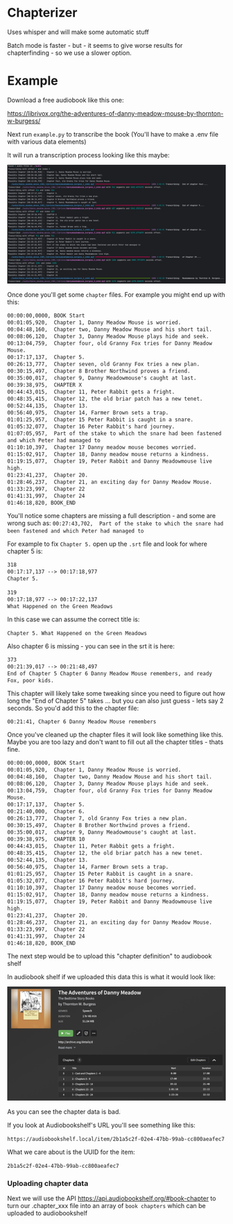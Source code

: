 # Chapterizer


Uses whisper and will make some automatic stuff

Batch mode is faster - but - it seems to give worse results for chapterfinding - so we use a slower option.



# Example

Download a free audiobook like this one:

https://librivox.org/the-adventures-of-danny-meadow-mouse-by-thornton-w-burgess/

Next run `example.py` to transcribe the book (You'll have to make a .env file with various data elements)

It will run a transcription process looking like this maybe:

![transscribe](docs/transcribe.jpg)

Once done you'll get some `chapter` files. For example you might end up with this:


```
00:00:00,0000, BOOK Start
00:01:05,920,  Chapter 1, Danny Meadow Mouse is worried.
00:04:48,160,  Chapter two, Danny Meadow Mouse and his short tail.
00:08:06,120,  Chapter 3, Danny Meadow Mouse plays hide and seek.
00:13:04,759,  Chapter four, old Granny Fox tries for Danny Meadow Mouse.
00:17:17,137,  Chapter 5.
00:26:13,777,  Chapter seven, old Granny Fox tries a new plan.
00:30:15,497,  Chapter 8 Brother Northwind proves a friend.
00:35:00,017,  chapter 9, Danny Meadowmouse's caught at last.
00:39:38,975,  CHAPTER X
00:44:43,015,  Chapter 11, Peter Rabbit gets a fright.
00:48:35,415,  Chapter 12, the old briar patch has a new tenet.
00:52:44,135,  Chapter 13.
00:56:40,975,  Chapter 14, Farmer Brown sets a trap.
01:01:25,957,  Chapter 15 Peter Rabbit is caught in a snare.
01:05:32,077,  Chapter 16 Peter Rabbit's hard journey.
01:07:05,957,  Part of the stake to which the snare had been fastened and which Peter had managed to
01:10:10,397,  Chapter 17 Danny meadow mouse becomes worried.
01:15:02,917,  Chapter 18, Danny meadow mouse returns a kindness.
01:19:15,077,  Chapter 19, Peter Rabbit and Danny Meadowmouse live high.
01:23:41,237,  Chapter 20.
01:28:46,237,  Chapter 21, an exciting day for Danny Meadow Mouse.
01:33:23,997,  Chapter 22
01:41:31,997,  Chapter 24
01:46:18,820, BOOK_END

```

You'll notice some chapters are missing a full description - and some are wrong such as:
`00:27:43,702,  Part of the stake to which the snare had been fastened and which Peter had managed to`

For example to fix `Chapter 5.` open up the `.srt` file and look for where chapter 5 is:

```srt
318
00:17:17,137 --> 00:17:18,977
Chapter 5.

319
00:17:18,977 --> 00:17:22,137
What Happened on the Green Meadows
```

In this case we can assume the correct title is:

`Chapter 5. What Happened on the Green Meadows`


Also chapter 6 is missing - you can see in the srt it is here:

```srt
373
00:21:39,017 --> 00:21:48,497
End of Chapter 5 Chapter 6 Danny Meadow Mouse remembers, and ready Fox, poor kids.
```
This chapter will likely take some tweaking since you need to figure out how long the "End of Chapter 5" takes ... but you can also just guess - lets say 2 seconds. So you'd add this to the chapter file:

```
00:21:41, Chapter 6 Danny Meadow Mouse remembers
```

Once you've cleaned up the chapter files it will look like something like this. Maybe you are too lazy and don't want to fill out all the chapter titles - thats fine.


```
00:00:00,0000, BOOK Start
00:01:05,920,  Chapter 1, Danny Meadow Mouse is worried.
00:04:48,160,  Chapter two, Danny Meadow Mouse and his short tail.
00:08:06,120,  Chapter 3, Danny Meadow Mouse plays hide and seek.
00:13:04,759,  Chapter four, old Granny Fox tries for Danny Meadow Mouse.
00:17:17,137,  Chapter 5.
00:21:40,000,  Chapter 6.
00:26:13,777,  Chapter 7, old Granny Fox tries a new plan.
00:30:15,497,  Chapter 8 Brother Northwind proves a friend.
00:35:00,017,  chapter 9, Danny Meadowmouse's caught at last.
00:39:38,975,  CHAPTER 10
00:44:43,015,  Chapter 11, Peter Rabbit gets a fright.
00:48:35,415,  Chapter 12, the old briar patch has a new tenet.
00:52:44,135,  Chapter 13.
00:56:40,975,  Chapter 14, Farmer Brown sets a trap.
01:01:25,957,  Chapter 15 Peter Rabbit is caught in a snare.
01:05:32,077,  Chapter 16 Peter Rabbit's hard journey.
01:10:10,397,  Chapter 17 Danny meadow mouse becomes worried.
01:15:02,917,  Chapter 18, Danny meadow mouse returns a kindness.
01:19:15,077,  Chapter 19, Peter Rabbit and Danny Meadowmouse live high.
01:23:41,237,  Chapter 20.
01:28:46,237,  Chapter 21, an exciting day for Danny Meadow Mouse.
01:33:23,997,  Chapter 22
01:41:31,997,  Chapter 24
01:46:18,820, BOOK_END
```

The next step would be to upload this "chapter definition" to audiobook shelf

In audiobook shelf if we uploaded this data this is what it would look like:

![image1](./docs/pre-chapters.jpg)

As you can see the chapter data is bad.

If you look at Audiobookshelf's URL you'll see something like this:

`https://audiobookshelf.local/item/2b1a5c2f-02e4-47bb-99ab-cc800aeafec7`

What we care about is the UUID for the item:

`2b1a5c2f-02e4-47bb-99ab-cc800aeafec7`


### Uploading chapter data

Next we will use the API https://api.audiobookshelf.org/#book-chapter to turn our .chapter_xxx file into an array of `book chapters` which can be uploaded to audiobookshelf